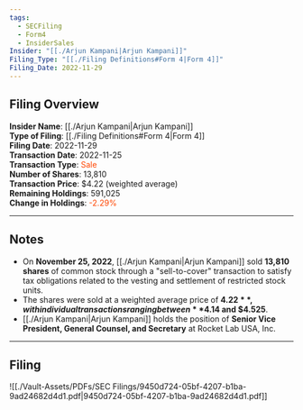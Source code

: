 ```yaml
---
tags:
  - SECFiling
  - Form4
  - InsiderSales
Insider: "[[./Arjun Kampani|Arjun Kampani]]"
Filing_Type: "[[./Filing Definitions#Form 4|Form 4]]"
Filing_Date: 2022-11-29
---
```


## Filing Overview

**Insider Name**: [[./Arjun Kampani|Arjun Kampani]]  
**Type of Filing**: [[./Filing Definitions#Form 4|Form 4]]  
**Filing Date**: 2022-11-29  
**Transaction Date**: 2022-11-25  
**Transaction Type**: <span style="color:orangered">Sale</span>  
**Number of Shares**: 13,810  
**Transaction Price**: $4.22 (weighted average)  
**Remaining Holdings**: 591,025  
**Change in Holdings**: <span style="color:orangered">-2.29%</span>  

---

## Notes

- On **November 25, 2022**, [[./Arjun Kampani|Arjun Kampani]] sold **13,810 shares** of common stock through a "sell-to-cover" transaction to satisfy tax obligations related to the vesting and settlement of restricted stock units.  
- The shares were sold at a weighted average price of **$4.22**, with individual transactions ranging between **$4.14 and $4.525**.  
- [[./Arjun Kampani|Arjun Kampani]] holds the position of **Senior Vice President, General Counsel, and Secretary** at Rocket Lab USA, Inc.  

---

## Filing

![[./Vault-Assets/PDFs/SEC Filings/9450d724-05bf-4207-b1ba-9ad24682d4d1.pdf|9450d724-05bf-4207-b1ba-9ad24682d4d1.pdf]]
